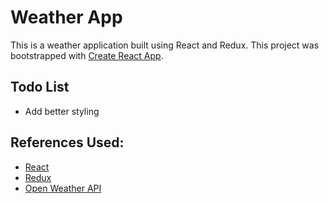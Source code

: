 # Weather App

This is a weather application built using React and Redux. This project was bootstrapped with [Create React App](https://github.com/facebookincubator/create-react-app).

## Todo List
  - Add better styling

## References Used:
  - [React](https://reactjs.org/)
  - [Redux](https://redux.js.org/)
  - [Open Weather API](https://openweathermap.org/api)

